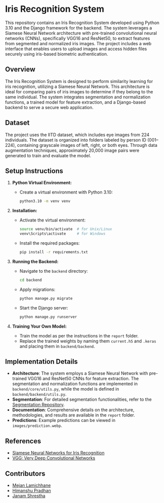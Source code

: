 # Iris Recognition System

This repository contains an Iris Recognition System developed using Python 3.10 and the Django framework for the backend. The system leverages a Siamese Neural Network architecture with pre-trained convolutional neural networks (CNNs), specifically VGG16 and ResNet50, to extract features from segmented and normalized iris images. The project includes a web interface that enables users to upload images and access hidden files securely using iris-based biometric authentication.

## Overview

The Iris Recognition System is designed to perform similarity learning for iris recognition, utilizing a Siamese Neural Network. This architecture is ideal for comparing pairs of iris images to determine if they belong to the same individual. The system integrates segmentation and normalization functions, a trained model for feature extraction, and a Django-based backend to serve a secure web application.

## Dataset

The project uses the IITD dataset, which includes eye images from 224 individuals. The dataset is organized into folders labeled by person ID (001–224), containing grayscale images of left, right, or both eyes. Through data augmentation techniques, approximately 20,000 image pairs were generated to train and evaluate the model.

## Setup Instructions

1. **Python Virtual Environment:**
   - Create a virtual environment with Python 3.10:
     ```bash
     python3.10 -m venv venv
     ```

2. **Installation:**
   - Activate the virtual environment:
     ```bash
     source venv/bin/activate  # for Unix/Linux
     venv\Scripts\activate     # for Windows
     ```
   - Install the required packages:
     ```bash
     pip install -r requirements.txt
     ```

3. **Running the Backend:**
   - Navigate to the `backend` directory:
     ```bash
     cd backend
     ```
   - Apply migrations:
     ```bash
     python manage.py migrate
     ```
   - Start the Django server:
     ```bash
     python manage.py runserver
     ```

4. **Training Your Own Model:**
   - Train the model as per the instructions in the `report` folder.
   - Replace the trained weights by naming them `current.h5` and `.keras` and placing them in `backend/backend`.

## Implementation Details

- **Architecture**: The system employs a Siamese Neural Network with pre-trained VGG16 and ResNet50 CNNs for feature extraction. The segmentation and normalization functions are implemented in `backend/core/utils.py`, while the model is defined in `backend/backend/utils.py`.
- **Segmentation**: For detailed segmentation functionalities, refer to the [Segmentation Repository](https://github.com/itmaybehimm/segmentation).
- **Documentation**: Comprehensive details on the architecture, methodologies, and results are available in the `report` folder.
- **Predictions**: Example predictions can be viewed in `images/prediction.webp`.

## References

- [Siamese Neural Networks for Iris Recognition](https://papers.ssrn.com/sol3/papers.cfm?abstract_id=3735924)
- [VGG: Very Deep Convolutional Networks](https://viso.ai/deep-learning/vgg-very-deep-convolutional-networks/)

## Contributors

- [Mejan Lamichhane](https://github.com/mejan007)
- [Himanshu Pradhan](https://github.com/itmaybehimm)
- [Janam Shrestha](https://github.com/Xzanam)

